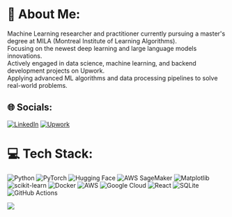 # 💫 About Me:
Machine Learning researcher and practitioner currently pursuing a master's degree at MILA (Montreal Institute of Learning Algorithms).<br>Focusing on the newest deep learning and large language models innovations.<br>Actively engaged in data science, machine learning, and backend development projects on Upwork. <br>Applying advanced ML algorithms and data processing pipelines to solve real-world problems.<br>


## 🌐 Socials:
[![LinkedIn](https://img.shields.io/badge/LinkedIn-%230077B5.svg?logo=linkedin&logoColor=white)](https://linkedin.com/in/in.com/in/yacine-mkhinini-b29ab81a5/) 
[![Upwork](https://camo.githubusercontent.com/5bd36e8f2ecf9a85641602eda63b506b427937c775641a30d8f739a4dc7b08f7/68747470733a2f2f696d672e736869656c64732e696f2f62616467652f5570576f726b2d3646444134343f6c6f676f3d5570776f726b266c6f676f436f6c6f723d7768697465)](https://www.upwork.com/freelancers/~01ba05beaab86bd181) 

# 💻 Tech Stack:
![Python](https://img.shields.io/badge/python-3670A0?style=for-the-badge&logo=python&logoColor=ffdd54) ![PyTorch](https://img.shields.io/badge/PyTorch-%23EE4C2C.svg?style=for-the-badge&logo=PyTorch&logoColor=white) ![Hugging Face](https://img.shields.io/badge/HuggingFace-%23FFD700.svg?style=for-the-badge&logo=huggingface&logoColor=black) ![AWS SageMaker](https://img.shields.io/badge/AWS%20SageMaker-%23FF9900.svg?style=for-the-badge&logo=amazon-aws&logoColor=white) ![Matplotlib](https://img.shields.io/badge/Matplotlib-%23ffffff.svg?style=for-the-badge&logo=Matplotlib&logoColor=black) ![scikit-learn](https://img.shields.io/badge/scikit--learn-%23F7931E.svg?style=for-the-badge&logo=scikit-learn&logoColor=white) ![Docker](https://img.shields.io/badge/docker-%230db7ed.svg?style=for-the-badge&logo=docker&logoColor=white) ![AWS](https://img.shields.io/badge/AWS-%23FF9900.svg?style=for-the-badge&logo=amazon-aws&logoColor=white) ![Google Cloud](https://img.shields.io/badge/GoogleCloud-%234285F4.svg?style=for-the-badge&logo=google-cloud&logoColor=white) ![React](https://img.shields.io/badge/react-%2320232a.svg?style=for-the-badge&logo=react&logoColor=%2361DAFB) ![SQLite](https://img.shields.io/badge/sqlite-%2307405e.svg?style=for-the-badge&logo=sqlite&logoColor=white) ![GitHub Actions](https://img.shields.io/badge/github%20actions-%232671E5.svg?style=for-the-badge&logo=githubactions&logoColor=white)
  
[![](https://visitcount.itsvg.in/api?id=MkYacine&icon=0&color=0)](https://visitcount.itsvg.in)
